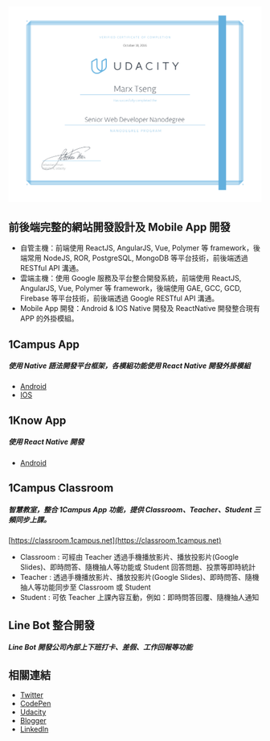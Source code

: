 ![ScreenShot](https://raw.githubusercontent.com/marxtseng/marxtseng.github.io/master/nd-grad-cert.png)

## 前後端完整的網站開發設計及 Mobile App 開發
* 自管主機：前端使用 ReactJS, AngularJS, Vue, Polymer 等 framework，後端常用 NodeJS, ROR, PostgreSQL, MongoDB 等平台技術，前後端透過 RESTful API 溝通。
* 雲端主機：使用 Google 服務及平台整合開發系統，前端使用 ReactJS, AngularJS, Vue, Polymer 等 framework，後端使用 GAE, GCC, GCD, Firebase 等平台技術，前後端透過 Google RESTful API 溝通。
* Mobile App 開發：Android & IOS Native 開發及 ReactNative 開發整合現有 APP 的外掛模組。

## 1Campus App
##### 使用 Native 語法開發平台框架，各模組功能使用 React Native 開發外掛模組
* [Android](https://play.google.com/store/apps/details?id=tw.com.ischool.onecampusmobile)
* [IOS](https://itunes.apple.com/tw/app/1campus/id1273657906?mt=8)

## 1Know App
##### 使用 React Native 開發
* [Android](https://play.google.com/store/apps/details?id=com.oneknow.app)

## 1Campus Classroom
##### 智慧教室，整合 1Campus App 功能，提供 Classroom、Teacher、Student 三頻同步上課。
[https://classroom.1campus.net](https://classroom.1campus.net)
* Classroom : 可經由 Teacher 透過手機播放影片、播放投影片(Google Slides)、即時問答、隨機抽人等功能或 Student 回答問題、投票等即時統計
* Teacher : 透過手機播放影片、播放投影片(Google Slides)、即時問答、隨機抽人等功能同步至 Classroom 或 Student
* Student : 可依 Teacher 上課內容互動，例如：即時問答回覆、隨機抽人通知

## Line Bot 整合開發
##### Line Bot 開發公司內部上下班打卡、差假、工作回報等功能

## 相關連結
* [Twitter](https://twitter.com/marx_tseng)
* [CodePen](https://codepen.io/marxtseng)
* [Udacity](https://profiles.udacity.com/p/u4552099)
* [Blogger](https://marx-tseng.blogspot.tw)
* [LinkedIn](https://www.linkedin.com/in/marxtseng)
